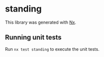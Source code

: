 # standing

This library was generated with [Nx](https://nx.dev).

## Running unit tests

Run `nx test standing` to execute the unit tests.
